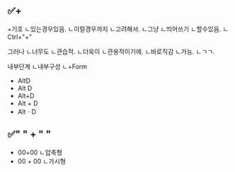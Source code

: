 

## ✅+
+기호
ㄴ있는경우있음.
ㄴ이럴경우까지
ㄴ고려해서.
ㄴ그냥
ㄴ띄어쓰기
ㄴ할수있음.
ㄴCtrl+"+"

그러나
ㄴ너무도
ㄴ관습적.
ㄴ더욱이
ㄴ관용적이기에.
ㄴ바로직감
ㄴ가능.
ㄴㄱㄱ.

내부단계
ㄴ내부구성
ㄴ+Form

- AltD
- Alt D
- Alt+D
- Alt + D
- AltㆍD




## ✅" " + " " 
- 00+00 
ㄴ압축형
- 00 + 00 
ㄴ가시형
